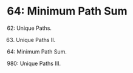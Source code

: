 # 64: Minimum Path Sum

62: Unique Paths.

63. Unique Paths II.

64: Minimum Path Sum.

980: Unique Paths III.